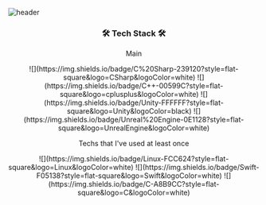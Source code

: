![header](https://capsule-render.vercel.app/api?type=waving&color=0:0066CC,80:0059B3,100:004080&reversal=true&height=195&text=welcome&fontColor=FFFFFF&fontSize=75&fontAlignY=36.5&desc=DanielLee's%20Profile&descSize=17&descAlign=62.2&descAlignY=54)

<h3 align="center">🛠 Tech Stack 🛠</h3>

<p align="center"> Main </p>

<p align="center">
  ![](https://img.shields.io/badge/C%20Sharp-239120?style=flat-square&logo=CSharp&logoColor=white) ![](https://img.shields.io/badge/C++-00599C?style=flat-square&logo=cplusplus&logoColor=white) ![](https://img.shields.io/badge/Unity-FFFFFF?style=flat-square&logo=Unity&logoColor=black) ![](https://img.shields.io/badge/Unreal%20Engine-0E1128?style=flat-square&logo=UnrealEngine&logoColor=white)

<p align="center"> Techs that I've used at least once </p>

<p align="center">
  ![](https://img.shields.io/badge/Linux-FCC624?style=flat-square&logo=Linux&logoColor=white) ![](https://img.shields.io/badge/Swift-F05138?style=flat-square&logo=Swift&logoColor=white) ![](https://img.shields.io/badge/C-A8B9CC?style=flat-square&logo=C&logoColor=white)
